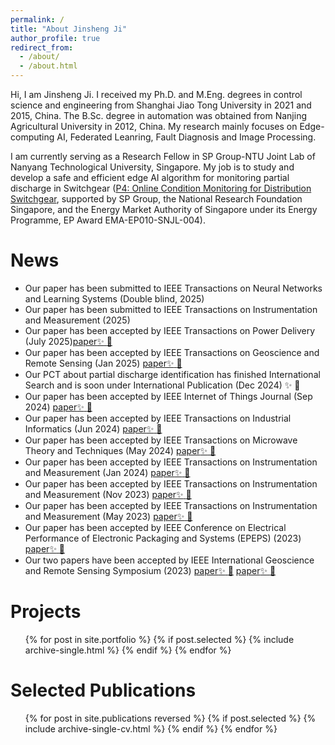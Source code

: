 ```yaml
---
permalink: /
title: "About Jinsheng Ji"
author_profile: true
redirect_from: 
  - /about/
  - /about.html
---
```

Hi, I am Jinsheng Ji. I received my Ph.D. and M.Eng. degrees in control science and engineering from Shanghai Jiao Tong University in 2021 and 2015, China. The B.Sc. degree in automation was obtained from Nanjing Agricultural University in 2012, China. My research mainly focuses on Edge-computing AI, Federated Leanring, Fault Diagnosis and Image Processing.
  
I am currently serving as a Research Fellow in SP Group-NTU Joint Lab of Nanyang Technological University, Singapore. My job is to study and develop a safe and efficient edge AI algorithm for monitoring partial discharge in Switchgear ([P4: Online Condition Monitoring for Distribution Switchgear](https://www.ntu.edu.sg/spgroup-ntu/research-focus/thrust-c---project-4), supported by SP Group, the National Research Foundation Singapore, and the Energy Market Authority of Singapore under its Energy Programme, EP Award EMA-EP010-SNJL-004). 

News
======
* Our paper has been submitted to IEEE Transactions on Neural Networks and Learning Systems (Double blind, 2025)
* Our paper has been submitted to IEEE Transactions on Instrumentation and Measurement (2025)
* Our paper has been accepted by IEEE Transactions on Power Delivery (July 2025)[paper:sparkles: :rocket:](https://ieeexplore.ieee.org/document/11085129)
* Our paper has been accepted by IEEE Transactions on Geoscience and Remote Sensing (Jan 2025) [paper:sparkles: :rocket:](https://ieeexplore.ieee.org/document/10847778)
* Our PCT about partial discharge identification has finished International Search and is soon under International Publication (Dec 2024) :sparkles: :rocket:
* Our paper has been accepted by IEEE Internet of Things Journal (Sep 2024) [paper:sparkles: :rocket:](https://ieeexplore.ieee.org/document/10684776)
* Our paper has been accepted by IEEE Transactions on Industrial Informatics (Jun 2024) [paper:sparkles: :rocket:](https://ieeexplore.ieee.org/document/10569991)
* Our paper has been accepted by IEEE Transactions on Microwave Theory and Techniques (May 2024) [paper:sparkles: :rocket:](https://ieeexplore.ieee.org/document/10522489)
* Our paper has been accepted by IEEE Transactions on Instrumentation and Measurement (Jan 2024) [paper:sparkles: :rocket:](https://ieeexplore.ieee.org/document/10384445)
* Our paper has been accepted by IEEE Transactions on Instrumentation and Measurement (Nov 2023) [paper:sparkles: :rocket:](https://ieeexplore.ieee.org/document/10328632)
* Our paper has been accepted by IEEE Transactions on Instrumentation and Measurement (May 2023) [paper:sparkles: :rocket:](https://ieeexplore.ieee.org/document/10129983)
* Our paper has been accepted by IEEE Conference on Electrical Performance of Electronic Packaging and Systems (EPEPS) (2023) [paper:sparkles: :rocket:](https://ieeexplore.ieee.org/document/10314925)
* Our two papers have been accepted by IEEE International Geoscience and Remote Sensing Symposium (2023) [paper:sparkles: :rocket:](https://ieeexplore.ieee.org/document/10282366) [paper:sparkles: :rocket:](https://ieeexplore.ieee.org/document/10281715)

Projects
====== 
  <ul>{% for post in site.portfolio %}
	{% if post.selected %}
		{% include archive-single.html %}
	{% endif %}
  {% endfor %}</ul>
  
Selected Publications
======
  <ul>{% for post in site.publications reversed %}
	{% if post.selected %}
		{% include archive-single-cv.html %}
	{% endif %}
  {% endfor %}</ul>
